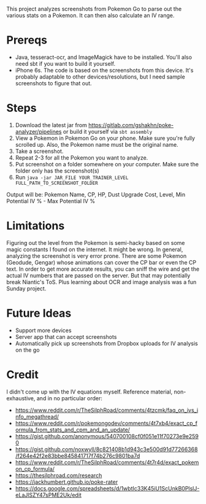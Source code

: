 This project analyzes screenshots from Pokemon Go to parse out the various stats on a Pokemon. It can then also calculate an IV range.

# Prereqs

* Java, tesseract-ocr, and ImageMagick have to be installed. You'll also need sbt if you want to build it yourself.
* iPhone 6s. The code is based on the screenshots from this device. It's probably adaptable to other devices/resolutions, but I need sample screenshots to figure that out.

# Steps

1. Download the latest jar from https://gitlab.com/gshakhn/poke-analyzer/pipelines or build it yourself via `sbt assembly`
2. View a Pokemon in Pokemon Go on your phone. Make sure you're fully scrolled up. Also, the Pokemon name must be the original name.
3. Take a screenshot.
4. Repeat 2-3 for all the Pokemon you want to analyze.
5. Put screenshot on a folder somewhere on your computer. Make sure the folder only has the screenshot(s)
6. Run `java -jar JAR_FILE YOUR_TRAINER_LEVEL FULL_PATH_TO_SCREENSHOT_FOLDER`

Output will be:
Pokemon Name, CP, HP, Dust Upgrade Cost, Level, Min Potential IV % - Max Potential IV %

# Limitations

Figuring out the level from the Pokemon is semi-hacky based on some magic constants I found on the internet. It might be wrong. In general, analyzing the screenshot is very error prone. There are some Pokemon (Geodude, Gengar) whose animations can cover the CP bar or even the CP text. In order to get more accurate results, you can sniff the wire and get the actual IV numbers that are passed on the server. But that may potentially break Niantic's ToS. Plus learning about OCR and image analysis was a fun Sunday project.

# Future Ideas

* Support more devices
* Server app that can accept screenshots
* Automatically pick up screenshots from Dropbox uploads for IV analysis on the go

# Credit

I didn't come up with the IV equations myself. Reference material, non-exhaustive, and in no particular order:
* https://www.reddit.com/r/TheSilphRoad/comments/4tzcmk/faq_on_ivs_info_megathread/
* https://www.reddit.com/r/pokemongodev/comments/4t7xb4/exact_cp_formula_from_stats_and_cpm_and_an_update/
* https://gist.github.com/anonymous/540700108cf0f051e11f70273e9e2590
* https://gist.github.com/noxwyll/8c821408b1d943c3e500d91d77266368/f264e42f2e83bbe845841717f74b276c9801ba7d
* https://www.reddit.com/r/TheSilphRoad/comments/4t7r4d/exact_pokemon_cp_formula/
* https://thesilphroad.com/research
* https://jackhumbert.github.io/poke-rater
* https://docs.google.com/spreadsheets/d/1wbtIc33K45iU1ScUnkB0PlslJ-eLaJlSZY47sPME2Uk/edit